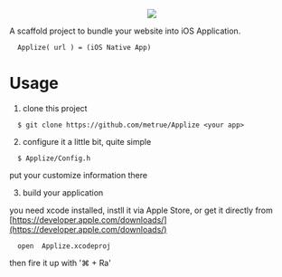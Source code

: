 <p align="center">
  <img src="http://ac-a4mbptsl.clouddn.com/191f8b9df25f453a.png"></img>
</p>

A scaffold project to bundle your website into iOS Application.

```
  Applize( url ) = (iOS Native App)
```

# Usage

1. clone this project
  
```
  $ git clone https://github.com/metrue/Applize <your app>
```

2. configure it a little bit, quite simple

```
  $ Applize/Config.h
```

  put your customize information there

3. build your application
  
  you need xcode installed, instll it via Apple Store, or get it directly from [https://developer.apple.com/downloads/](https://developer.apple.com/downloads/)

```
  open  Applize.xcodeproj
```

  then fire it up with '⌘  + Ra'

